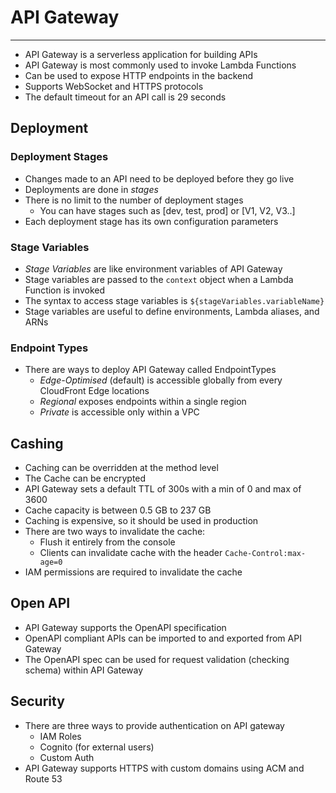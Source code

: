 # API Gateway

---

- API Gateway is a serverless application for building APIs
- API Gateway is most commonly used to invoke Lambda Functions
- Can be used to expose HTTP endpoints in the backend
- Supports WebSocket and HTTPS protocols
- The default timeout for an API call is 29 seconds

## Deployment

### Deployment Stages

- Changes made to an API need to be deployed before they go live
- Deployments are done in *stages*
- There is no limit to the number of deployment stages
    - You can have stages such as [dev, test, prod] or [V1, V2, V3..]
- Each deployment stage has its own configuration parameters

### Stage Variables

- *Stage Variables* are like environment variables of API Gateway
- Stage variables are passed to the `context` object when a Lambda Function is invoked
- The syntax to access stage variables is `${stageVariables.variableName}`
- Stage variables are useful to define environments, Lambda aliases, and ARNs

### Endpoint Types

- There are ways to deploy API Gateway called EndpointTypes
    - *Edge-Optimised* (default) is accessible globally from every CloudFront Edge locations
    - *Regional* exposes endpoints within a single region
    - *Private* is accessible only within a VPC

## Cashing

- Caching can be overridden at the method level
- The Cache can be encrypted
- API Gateway sets a default TTL of 300s with a min of 0 and max of 3600
- Cache capacity is between 0.5 GB to 237 GB
- Caching is expensive, so it should be used in production
- There are two ways to invalidate the cache:
    - Flush it entirely from the console
    - Clients can invalidate cache with the header `Cache-Control:max-age=0`
- IAM permissions are required to invalidate the cache

## Open API

- API Gateway supports the OpenAPI specification
- OpenAPI compliant APIs can be imported to and exported from API Gateway
- The OpenAPI spec can be used for request validation (checking schema) within API Gateway

## Security

- There are three ways to provide authentication on API gateway
    - IAM Roles
    - Cognito (for external users)
    - Custom Auth
- API Gateway supports HTTPS with custom domains using ACM and Route 53
